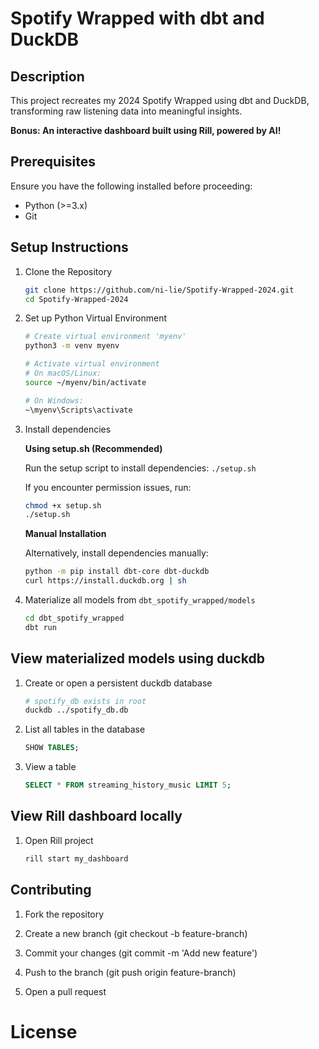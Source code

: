 # Spotify Wrapped with dbt and DuckDB

## Description
This project recreates my 2024 Spotify Wrapped using dbt and DuckDB, transforming raw listening data into meaningful insights.

**Bonus: An interactive dashboard built using Rill, powered by AI!** 

## Prerequisites
Ensure you have the following installed before proceeding:
- Python (>=3.x)
- Git

## Setup Instructions
1. Clone the Repository
    ```bash
    git clone https://github.com/ni-lie/Spotify-Wrapped-2024.git
    cd Spotify-Wrapped-2024
    ```

2. Set up Python Virtual Environment
    ```bash
    # Create virtual environment 'myenv'
    python3 -m venv myenv

    # Activate virtual environment
    # On macOS/Linux:
    source ~/myenv/bin/activate

    # On Windows:
    ~\myenv\Scripts\activate
    ```

3. Install dependencies

    **Using setup.sh (Recommended)**

    Run the setup script to install dependencies:
    `./setup.sh`

    If you encounter permission issues, run:
    ```bash
    chmod +x setup.sh
    ./setup.sh
    ```

    **Manual Installation**

    Alternatively, install dependencies manually:
    ```bash
    python -m pip install dbt-core dbt-duckdb
    curl https://install.duckdb.org | sh
    ```
4. Materialize all models from `dbt_spotify_wrapped/models`
    ```bash
    cd dbt_spotify_wrapped
    dbt run
    ```
## View materialized models using duckdb
1. Create or open a persistent duckdb database
    ```bash
    # spotify_db exists in root
    duckdb ../spotify_db.db
    ```
2. List all tables in the database
    ```sql
    SHOW TABLES;
    ```
3. View a table
    ```sql
    SELECT * FROM streaming_history_music LIMIT 5;
    ```

## View Rill dashboard locally
1. Open Rill project
    ```bash
    rill start my_dashboard
    ```

## Contributing

1. Fork the repository

2. Create a new branch (git checkout -b feature-branch)

3. Commit your changes (git commit -m 'Add new feature')

4. Push to the branch (git push origin feature-branch)

5. Open a pull request

# License
<!-- Specify your project's license (e.g., MIT, Apache 2.0). -->